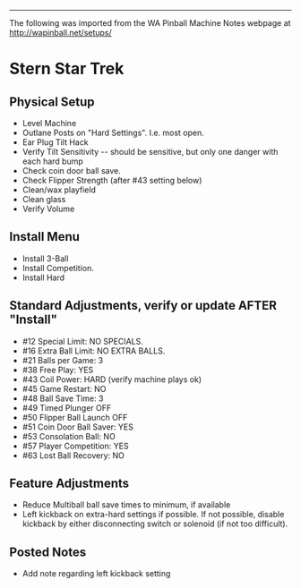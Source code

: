 ***
The following was imported from the WA Pinball Machine Notes webpage at http://wapinball.net/setups/
# Stern Star Trek
## Physical Setup
-   Level Machine
-   Outlane Posts on "Hard Settings". I.e. most open.
-   Ear Plug Tilt Hack
-   Verify Tilt Sensitivity -- should be sensitive, but only one danger with each hard bump
-   Check coin door ball save.
-   Check Flipper Strength (after #43 setting below)
-   Clean/wax playfield
-   Clean glass
-   Verify Volume
## Install Menu
-   Install 3-Ball
-   Install Competition.
-   Install Hard
## Standard Adjustments, verify or update AFTER "Install"
-   #12 Special Limit: NO SPECIALS.
-   #16 Extra Ball Limit: NO EXTRA BALLS.
-   #21 Balls per Game: 3
-   #38 Free Play: YES
-   #43 Coil Power: HARD (verify machine plays ok)
-   #45 Game Restart: NO
-   #48 Ball Save Time: 3
-   #49 Timed Plunger OFF
-   #50 Flipper Ball Launch OFF
-   #51 Coin Door Ball Saver: YES
-   #53 Consolation Ball: NO
-   #57 Player Competition: YES
-   #63 Lost Ball Recovery: NO
## Feature Adjustments
-   Reduce Multiball ball save times to minimum, if available
-   Left kickback on extra-hard settings if possible. If not possible, disable kickback by either disconnecting switch or solenoid (if not too difficult).
## Posted Notes
-   Add note regarding left kickback setting
